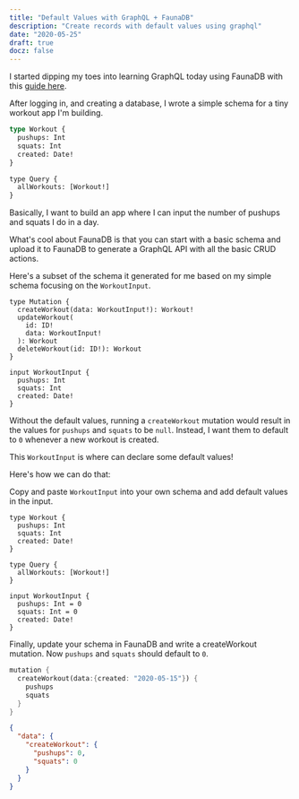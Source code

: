 ```yaml
---
title: "Default Values with GraphQL + FaunaDB"
description: "Create records with default values using graphql"
date: "2020-05-25"
draft: true
docz: false
---
```


I started dipping my toes into learning GraphQL today using FaunaDB with this [guide here](https://docs.fauna.com/fauna/current/start/graphql).

After logging in, and creating a database, I wrote a simple schema for a tiny workout app I'm building.

```rust
type Workout {
  pushups: Int
  squats: Int
  created: Date!
}

type Query {
  allWorkouts: [Workout!]
}
```

Basically, I want to build an app where I can input the number of pushups and squats I do in a day.

What's cool about FaunaDB is that you can start with a basic schema and upload it to FaunaDB to generate a GraphQL API with all the basic CRUD actions.

Here's a subset of the schema it generated for me based on my simple schema focusing on the `WorkoutInput`.

```rust{2-2,10-14}
type Mutation {
  createWorkout(data: WorkoutInput!): Workout!
  updateWorkout(
    id: ID!
    data: WorkoutInput!
  ): Workout
  deleteWorkout(id: ID!): Workout
}

input WorkoutInput {
  pushups: Int
  squats: Int
  created: Date!
}
```

Without the default values, running a `createWorkout` mutation would result in the values for `pushups` and `squats` to be `null`. Instead, I want them to default to `0` whenever a new workout is created.

This `WorkoutInput` is where can declare some default values!

Here's how we can do that:

Copy and paste `WorkoutInput` into your own schema and add default values in the input.

```rust{12-13}
type Workout {
  pushups: Int
  squats: Int
  created: Date!
}

type Query {
  allWorkouts: [Workout!]
}

input WorkoutInput {
  pushups: Int = 0
  squats: Int = 0
  created: Date!
}
```

Finally, update your schema in FaunaDB and write a createWorkout mutation. Now `pushups` and `squats` should default to `0`.

```rust
mutation {
  createWorkout(data:{created: "2020-05-15"}) {
    pushups
    squats
  }
}
```

```json
{
  "data": {
    "createWorkout": {
      "pushups": 0,
      "squats": 0
    }
  }
}
```

